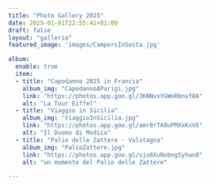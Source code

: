 ```yaml
---
title: "Photo Gallery 2025"
date: 2025-01-01T22:55:41+01:00
draft: false
layout: "galleria"
featured_image: 'images/CampersInSosta.jpg'

album:
  enable: true
  item:
  - title: "Capodanno 2025 in Francia"
    album_img: "CapodannoAParigi.jpg"
    link: "https://photos.app.goo.gl/JKNNvxYGWoRbnvf8A"
    alt: "La Tour Eiffel"  
  - title: "Viaggio in Sicilia"
    album_img: "ViaggioInSicilia.jpg"
    link: "https://photos.app.goo.gl/amr8rTA9uPMXxKxV6"
    alt: "Il Duomo di Modica"  
  - title: "Palio delle Zattere - Valstagna"
    album_img: "PalioZattere.jpg"
    link: "https://photos.app.goo.gl/sju6XuNobng5yhwn8"
    alt: "un momento del Palio delle Zattere"  

---
```




